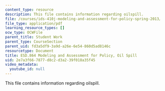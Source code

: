 ```yaml
---
content_type: resource
description: This file contains information regarding oilspill.
file: /courses/ids-410j-modeling-and-assessment-for-policy-spring-2013/2e7a3f667877d8c2d3a239f018a35f45_MITESD_864S13_OilSpill.pdf
file_type: application/pdf
learning_resource_types: []
ocw_type: OCWFile
parent_title: Student Work
parent_type: CourseSection
parent_uid: fd3a5df9-3a9d-a26e-6e54-860d5ad8146c
resourcetype: Document
title: ESD.864 Modeling and Assessment for Policy, Oil Spill
uid: 2e7a3f66-7877-d8c2-d3a2-39f018a35f45
video_metadata:
  youtube_id: null
---
```

This file contains information regarding oilspill.

